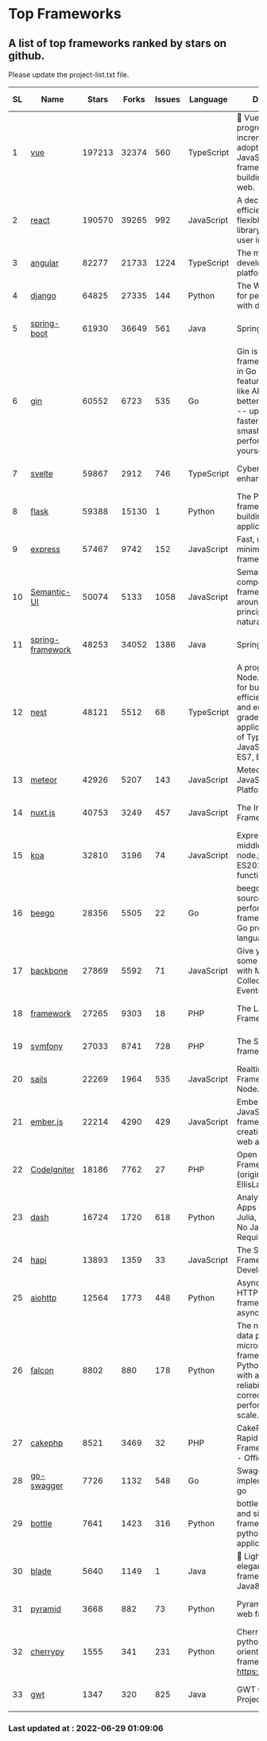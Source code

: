 # Top Frameworks
## A list of top frameworks ranked by stars on github.  
Please update the project-list.txt file.

| SL| Name  | Stars| Forks| Issues | Language | Description | Last Commit |
| --| ------| -----| ---- | ------ | -------- | ----------- | ----------- |
| 1 | [vue](https://github.com/vuejs/vue) | 197213 | 32374 | 560 | TypeScript | 🖖 Vue.js is a progressive, incrementally-adoptable JavaScript framework for building UI on the web. | 2022-06-28 02:00:08 |
| 2 | [react](https://github.com/facebook/react) | 190570 | 39265 | 992 | JavaScript | A declarative, efficient, and flexible JavaScript library for building user interfaces. | 2022-06-28 21:15:24 |
| 3 | [angular](https://github.com/angular/angular) | 82277 | 21733 | 1224 | TypeScript | The modern web developer’s platform | 2022-06-28 20:38:27 |
| 4 | [django](https://github.com/django/django) | 64825 | 27335 | 144 | Python | The Web framework for perfectionists with deadlines. | 2022-06-28 19:56:51 |
| 5 | [spring-boot](https://github.com/spring-projects/spring-boot) | 61930 | 36649 | 561 | Java | Spring Boot | 2022-06-26 08:55:36 |
| 6 | [gin](https://github.com/gin-gonic/gin) | 60552 | 6723 | 535 | Go | Gin is a HTTP web framework written in Go (Golang). It features a Martini-like API with much better performance -- up to 40 times faster. If you need smashing performance, get yourself some Gin. | 2022-06-28 02:44:54 |
| 7 | [svelte](https://github.com/sveltejs/svelte) | 59867 | 2912 | 746 | TypeScript | Cybernetically enhanced web apps | 2022-06-25 17:56:06 |
| 8 | [flask](https://github.com/pallets/flask) | 59388 | 15130 | 1 | Python | The Python micro framework for building web applications. | 2022-06-18 19:24:13 |
| 9 | [express](https://github.com/expressjs/express) | 57467 | 9742 | 152 | JavaScript | Fast, unopinionated, minimalist web framework for node. | 2022-05-20 15:57:37 |
| 10 | [Semantic-UI](https://github.com/Semantic-Org/Semantic-UI) | 50074 | 5133 | 1058 | JavaScript | Semantic is a UI component framework based around useful principles from natural language. | 2018-10-21 20:59:02 |
| 11 | [spring-framework](https://github.com/spring-projects/spring-framework) | 48253 | 34052 | 1386 | Java | Spring Framework | 2022-06-28 12:24:58 |
| 12 | [nest](https://github.com/nestjs/nest) | 48121 | 5512 | 68 | TypeScript | A progressive Node.js framework for building efficient, scalable, and enterprise-grade server-side applications on top of TypeScript & JavaScript (ES6, ES7, ES8) 🚀 | 2022-06-27 07:34:27 |
| 13 | [meteor](https://github.com/meteor/meteor) | 42926 | 5207 | 143 | JavaScript | Meteor, the JavaScript App Platform | 2022-06-27 14:52:56 |
| 14 | [nuxt.js](https://github.com/nuxt/nuxt.js) | 40753 | 3249 | 457 | JavaScript | The Intuitive Vue(2) Framework | 2022-06-23 23:08:54 |
| 15 | [koa](https://github.com/koajs/koa) | 32810 | 3196 | 74 | JavaScript | Expressive middleware for node.js using ES2017 async functions | 2022-04-06 16:09:57 |
| 16 | [beego](https://github.com/beego/beego) | 28356 | 5505 | 22 | Go | beego is an open-source, high-performance web framework for the Go programming language. | 2022-06-18 15:19:56 |
| 17 | [backbone](https://github.com/jashkenas/backbone) | 27869 | 5592 | 71 | JavaScript | Give your JS App some Backbone with Models, Views, Collections, and Events | 2022-04-26 12:19:45 |
| 18 | [framework](https://github.com/laravel/framework) | 27265 | 9303 | 18 | PHP | The Laravel Framework. | 2022-06-28 14:33:19 |
| 19 | [symfony](https://github.com/symfony/symfony) | 27033 | 8741 | 728 | PHP | The Symfony PHP framework | 2022-06-28 15:30:41 |
| 20 | [sails](https://github.com/balderdashy/sails) | 22269 | 1964 | 535 | JavaScript | Realtime MVC Framework for Node.js | 2022-05-27 21:40:10 |
| 21 | [ember.js](https://github.com/emberjs/ember.js) | 22214 | 4290 | 429 | JavaScript | Ember.js - A JavaScript framework for creating ambitious web applications | 2022-06-27 18:06:53 |
| 22 | [CodeIgniter](https://github.com/bcit-ci/CodeIgniter) | 18186 | 7762 | 27 | PHP | Open Source PHP Framework (originally from EllisLab) | 2022-06-27 19:12:41 |
| 23 | [dash](https://github.com/plotly/dash) | 16724 | 1720 | 618 | Python | Analytical Web Apps for Python, R, Julia, and Jupyter. No JavaScript Required. | 2022-06-28 13:26:18 |
| 24 | [hapi](https://github.com/hapijs/hapi) | 13893 | 1359 | 33 | JavaScript | The Simple, Secure Framework Developers Trust | 2022-06-13 17:44:05 |
| 25 | [aiohttp](https://github.com/aio-libs/aiohttp) | 12564 | 1773 | 448 | Python | Asynchronous HTTP client/server framework for asyncio and Python | 2022-06-20 10:21:07 |
| 26 | [falcon](https://github.com/falconry/falcon) | 8802 | 880 | 178 | Python | The no-magic web data plane API and microservices framework for Python developers, with a focus on reliability, correctness, and performance at scale. | 2022-06-27 20:23:03 |
| 27 | [cakephp](https://github.com/cakephp/cakephp) | 8521 | 3469 | 32 | PHP | CakePHP: The Rapid Development Framework for PHP - Official Repository | 2022-06-28 15:03:56 |
| 28 | [go-swagger](https://github.com/go-swagger/go-swagger) | 7726 | 1132 | 548 | Go | Swagger 2.0 implementation for go | 2022-06-14 15:48:24 |
| 29 | [bottle](https://github.com/bottlepy/bottle) | 7641 | 1423 | 316 | Python | bottle.py is a fast and simple micro-framework for python web-applications. | 2022-06-21 09:42:15 |
| 30 | [blade](https://github.com/lets-blade/blade) | 5640 | 1149 | 1 | Java | :rocket: Lightning fast and elegant mvc framework for Java8 | 2022-05-10 12:38:06 |
| 31 | [pyramid](https://github.com/Pylons/pyramid) | 3668 | 882 | 73 | Python | Pyramid - A Python web framework | 2022-03-13 22:49:13 |
| 32 | [cherrypy](https://github.com/cherrypy/cherrypy) | 1555 | 341 | 231 | Python | CherryPy is a pythonic, object-oriented HTTP framework.      https://cherrypy.dev | 2022-03-13 22:31:07 |
| 33 | [gwt](https://github.com/gwtproject/gwt) | 1347 | 320 | 825 | Java | GWT Open Source Project | 2022-05-05 14:30:51 |

### Last updated at : 2022-06-29 01:09:06
